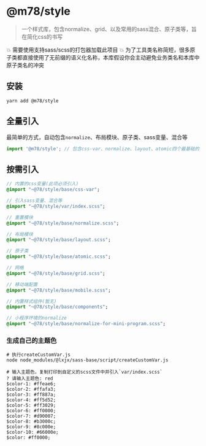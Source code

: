 # @m78/style
> 一个样式库，包含normalize、grid、以及常用的sass混合、原子类等，旨在简化css的书写

💥 需要使用支持sass/scss的打包器加载此项目
💥 为了工具类名称简短，很多原子类都直接使用了无前缀的语义化名称，本库假设你会主动避免业务类名和本库中原子类名的冲突

## 安装

```shell
yarn add @m78/style
```

## 全量引入

最简单的方式，自动包含`normalize`、布局模块、原子类、sass变量、混合等

```js
import '@m78/style'; // 包含css-var、normalize、layout、atomic四个最基础的模块
```


## 按需引入

```sass
// 内置的css变量(此项必须引入)
@import "~@78/style/base/css-var";

// 引入sass变量、混合等
@import "~@78/style/var/index.scss";

// 重置模块
@import "~@78/style/base/normalize.scss";

// 布局模块
@import "~@78/style/base/layout.scss";

// 原子类
@import "~@78/style/base/atomic.scss";

// 网格
@import "~@78/style/base/grid.scss";

// 移动端配置
@import "~@78/style/base/mobile.scss";

// 内置样式组件(暂无)
@import "~@78/style/base/components";

// 小程序环境的normalize
@import "~@78/style/base/normalize-for-mini-program.scss";
```


### 生成自己的主题色

```
# 执行createCustomVar.js
node node_modules/@lxjx/sass-base/script/createCustomVar.js

# 输入主题色，复制打印到自定义的scss文件中并引入`var/index.scss`
? 请输入主题色: red
$color-1: #ffeae6;
$color-2: #ffafa3;
$color-3: #ff887a;
$color-4: #ff5d52;
$color-5: #ff3029;
$color-6: #ff0000;
$color-7: #d90007;
$color-8: #b3000c;
$color-9: #8c000e;
$color-10: #66000e;
$color: #ff0000;
```

